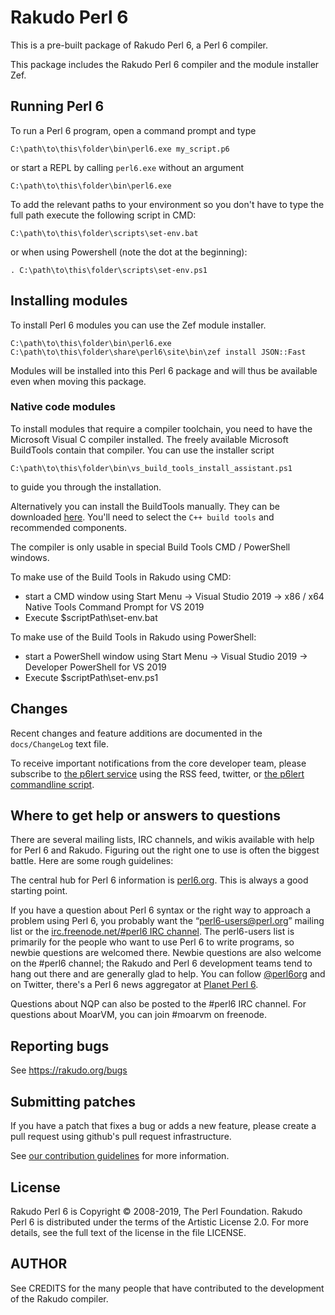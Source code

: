 # Rakudo Perl 6

This is a pre-built package of Rakudo Perl 6, a Perl 6 compiler.

This package includes the Rakudo Perl 6 compiler and the module installer Zef.

## Running Perl 6

To run a Perl 6 program, open a command prompt and type

    C:\path\to\this\folder\bin\perl6.exe my_script.p6

or start a REPL by calling `perl6.exe` without an argument

    C:\path\to\this\folder\bin\perl6.exe

To add the relevant paths to your environment so you don't have to type the full
path execute the following script in CMD:

    C:\path\to\this\folder\scripts\set-env.bat

or when using Powershell (note the dot at the beginning):

    . C:\path\to\this\folder\scripts\set-env.ps1

## Installing modules

To install Perl 6 modules you can use the Zef module installer.

    C:\path\to\this\folder\bin\perl6.exe C:\path\to\this\folder\share\perl6\site\bin\zef install JSON::Fast

Modules will be installed into this Perl 6 package and will thus be available
even when moving this package.

### Native code modules

To install modules that require a compiler toolchain, you need to have the
Microsoft Visual C compiler installed. The freely available Microsoft BuildTools
contain that compiler. You can use the installer script

    C:\path\to\this\folder\bin\vs_build_tools_install_assistant.ps1

to guide you through the installation.

Alternatively you can install the BuildTools manually. They can be downloaded
[here](https://visualstudio.microsoft.com/thank-you-downloading-visual-studio/?sku=BuildTools).
You'll need to select the `C++ build tools` and recommended components.

The compiler is only usable in special Build Tools CMD / PowerShell windows.

To make use of the Build Tools in Rakudo using CMD:

- start a CMD window using Start Menu -> Visual Studio 2019 -> x86 / x64 Native
  Tools Command Prompt for VS 2019
- Execute \$scriptPath\set-env.bat

To make use of the Build Tools in Rakudo using PowerShell:

- start a PowerShell window using Start Menu -> Visual Studio 2019 -> Developer
  PowerShell for VS 2019
- Execute \$scriptPath\set-env.ps1

## Changes

Recent changes and feature additions are documented in the `docs/ChangeLog` text
file.

To receive important notifications from the core developer team, please
subscribe to [the p6lert service](https://alerts.perl6.org) using the RSS feed,
twitter, or
[the p6lert commandline script](https://github.com/zoffixznet/perl6-p6lert).

## Where to get help or answers to questions

There are several mailing lists, IRC channels, and wikis available with help for
Perl 6 and Rakudo. Figuring out the right one to use is often the biggest
battle. Here are some rough guidelines:

The central hub for Perl 6 information is [perl6.org](http://perl6.org/). This
is always a good starting point.

If you have a question about Perl 6 syntax or the right way to approach a
problem using Perl 6, you probably want the “perl6-users@perl.org” mailing list
or the
[irc.freenode.net/#perl6 IRC channel](https://webchat.freenode.net/?channels=#perl6).
The perl6-users list is primarily for the people who want to use Perl 6 to write
programs, so newbie questions are welcomed there. Newbie questions are also
welcome on the #perl6 channel; the Rakudo and Perl 6 development teams tend to
hang out there and are generally glad to help. You can follow
[@perl6org](https://twitter.com/perl6org) and on Twitter, there's a Perl 6 news
aggregator at [Planet Perl 6](http://pl6anet.org/).

Questions about NQP can also be posted to the #perl6 IRC channel. For questions
about MoarVM, you can join #moarvm on freenode.

## Reporting bugs

See https://rakudo.org/bugs

## Submitting patches

If you have a patch that fixes a bug or adds a new feature, please create a pull
request using github's pull request infrastructure.

See
[our contribution guidelines](https://github.com/rakudo/rakudo/blob/master/CONTRIBUTING.md)
for more information.

## License

Rakudo Perl 6 is Copyright © 2008-2019, The Perl Foundation. Rakudo Perl 6 is
distributed under the terms of the Artistic License 2.0. For more details, see
the full text of the license in the file LICENSE.

## AUTHOR

See CREDITS for the many people that have contributed to the development of the
Rakudo compiler.

